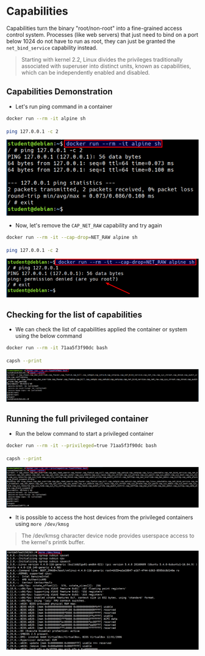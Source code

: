 # Capabilities

Capabilities turn the binary "root/non-root" into a fine-grained access control system. Processes (like web servers) that just need to bind on a port below 1024 do not have to run as root, they can just be granted the `net_bind_service` capability instead.

> Starting with kernel 2.2, Linux divides the privileges traditionally associated with superuser into distinct units, known as capabilities, which can be independently enabled and disabled.

## Capabilities Demonstration

* Let's run ping command in a container

```bash
docker run --rm -it alpine sh

ping 127.0.0.1 -c 2
```

![capabilities ping](images/capabilities-ping.png)

* Now, let's remove the `CAP_NET_RAW` capability and try again

```bash
docker run --rm -it --cap-drop=NET_RAW alpine sh

ping 127.0.0.1 -c 2
```

![capabilities ping drop](images/capabilities-ping-drop.png)


## Checking for the list of capabilities

* We can check the list of capabilities applied the container or system using the below command

```bash
docker run --rm -it 71aa5f3f90dc bash

capsh --print
```

![capsh print](images/capsh-print.png)


## Running the full privileged container

* Run the below command to start a privileged container

```bash
docker run --rm -it --privileged=true 71aa5f3f90dc bash

capsh --print
```

![privileged container](images/privileged-container.png)

* It is possible to access the host devices from the privileged containers using `more /dev/kmsg`

> The /dev/kmsg character device node provides userspace access to the kernel's printk buffer.

![/dev/kmsg log](images/privileged-container-kmsg.png)